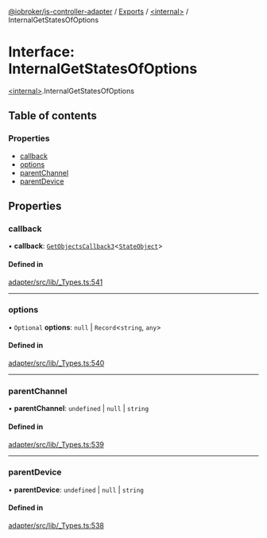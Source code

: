 [@iobroker/js-controller-adapter](../README.md) / [Exports](../modules.md) / [\<internal\>](../modules/internal_.md) / InternalGetStatesOfOptions

# Interface: InternalGetStatesOfOptions

[\<internal\>](../modules/internal_.md).InternalGetStatesOfOptions

## Table of contents

### Properties

- [callback](internal_.InternalGetStatesOfOptions.md#callback)
- [options](internal_.InternalGetStatesOfOptions.md#options)
- [parentChannel](internal_.InternalGetStatesOfOptions.md#parentchannel)
- [parentDevice](internal_.InternalGetStatesOfOptions.md#parentdevice)

## Properties

### callback

• **callback**: [`GetObjectsCallback3`](../modules/internal_.md#getobjectscallback3)\<[`StateObject`](internal_.StateObject.md)\>

#### Defined in

[adapter/src/lib/_Types.ts:541](https://github.com/ioBroker/ioBroker.js-controller/blob/657d9c7505359b32d207145611da3cc6fd7950da/packages/adapter/src/lib/_Types.ts#L541)

___

### options

• `Optional` **options**: ``null`` \| `Record`\<`string`, `any`\>

#### Defined in

[adapter/src/lib/_Types.ts:540](https://github.com/ioBroker/ioBroker.js-controller/blob/657d9c7505359b32d207145611da3cc6fd7950da/packages/adapter/src/lib/_Types.ts#L540)

___

### parentChannel

• **parentChannel**: `undefined` \| ``null`` \| `string`

#### Defined in

[adapter/src/lib/_Types.ts:539](https://github.com/ioBroker/ioBroker.js-controller/blob/657d9c7505359b32d207145611da3cc6fd7950da/packages/adapter/src/lib/_Types.ts#L539)

___

### parentDevice

• **parentDevice**: `undefined` \| ``null`` \| `string`

#### Defined in

[adapter/src/lib/_Types.ts:538](https://github.com/ioBroker/ioBroker.js-controller/blob/657d9c7505359b32d207145611da3cc6fd7950da/packages/adapter/src/lib/_Types.ts#L538)
